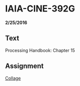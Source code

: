# IAIA-CINE-392G
**2/25/2016**
  
## Text
Processing Handbook: Chapter 15  

## Assignment
[Collage](../assignment/A4-Collage.md)  
